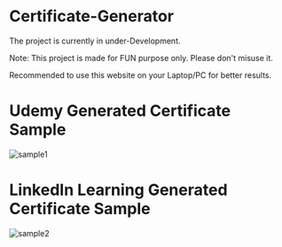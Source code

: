 # Certificate-Generator
The project is currently in under-Development.

Note: This project is made for FUN purpose only. Please don't misuse it.

Recommended to use this website on your Laptop/PC for better results.



# Udemy Generated Certificate Sample

![sample1](https://user-images.githubusercontent.com/81776711/175827119-08871ae1-da09-41d5-9924-db974cf11adc.JPG)


# LinkedIn Learning Generated Certificate Sample

![sample2](https://user-images.githubusercontent.com/81776711/175827174-113c97f1-9895-4a37-ba7d-37aa5040f63e.JPG)
